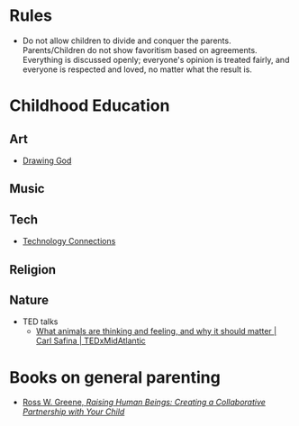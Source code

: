 


# Rules

-   Do not allow children to divide and conquer the parents. Parents/Children do not show favoritism based on agreements. Everything is discussed openly; everyone's opinion is treated fairly, and everyone is respected and loved, no matter what the result is.



# Childhood Education

## Art 
- [Drawing God](https://www.drawing-god.com/the-book)

## Music

## Tech
- [Technology Connections](https://www.youtube.com/c/TechnologyConnections)


## Religion


## Nature
-   TED talks
    -   [What animals are thinking and feeling, and why it should matter | Carl Safina | TEDxMidAtlantic](https://www.youtube.com/watch?v=-wkdH_wluhw)

# Books on general parenting
-   [Ross W. Greene, _Raising Human Beings: Creating a Collaborative Partnership with Your Child_](https://www.google.com/books/edition/Raising_Human_Beings/NCEwDwAAQBAJ)

